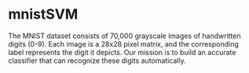 # mnistSVM
The MNIST dataset consists of 70,000 grayscale images of handwritten digits (0-9). Each image is a 28x28 pixel matrix, and the corresponding label represents the digit it depicts. Our mission is to build an accurate classifier that can recognize these digits automatically.

